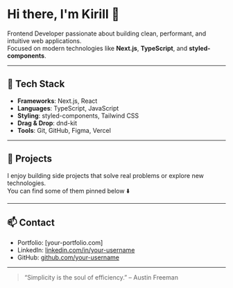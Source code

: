 # Hi there, I'm Kirill 👋

Frontend Developer passionate about building clean, performant, and intuitive web applications.  
Focused on modern technologies like **Next.js**, **TypeScript**, and **styled-components**.

---

## 🧰 Tech Stack

- **Frameworks**: Next.js, React
- **Languages**: TypeScript, JavaScript
- **Styling**: styled-components, Tailwind CSS
- **Drag & Drop**: dnd-kit
- **Tools**: Git, GitHub, Figma, Vercel

---

## 📂 Projects

I enjoy building side projects that solve real problems or explore new technologies.  
You can find some of them pinned below ⬇️

---

## 📫 Contact

- Portfolio: [your-portfolio.com]  
- LinkedIn: [linkedin.com/in/your-username](https://linkedin.com/in/your-username)  
- GitHub: [github.com/your-username](https://github.com/your-username)

---

> “Simplicity is the soul of efficiency.” – Austin Freeman

